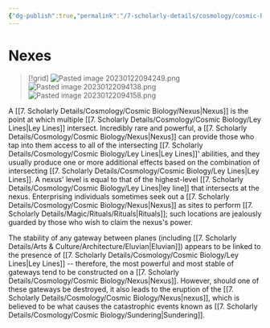 ```yaml
---
{"dg-publish":true,"permalink":"/7-scholarly-details/cosmology/cosmic-biology/nexus/","noteIcon":""}
---
```


# Nexes

>[!grid]
>![Pasted image 20230122094249.png](/img/user/x.%20Assets/Attachments/Pasted%20image%2020230122094249.png)
>![Pasted image 20230122094138.png](/img/user/x.%20Assets/Attachments/Pasted%20image%2020230122094138.png)
>![Pasted image 20230122094158.png](/img/user/x.%20Assets/Attachments/Pasted%20image%2020230122094158.png)

A [[7. Scholarly Details/Cosmology/Cosmic Biology/Nexus\|Nexus]] is the point at which multiple [[7. Scholarly Details/Cosmology/Cosmic Biology/Ley Lines\|Ley Lines]] intersect. Incredibly rare and powerful, a [[7. Scholarly Details/Cosmology/Cosmic Biology/Nexus\|Nexus]] can provide those who tap into them access to all of the intersecting [[7. Scholarly Details/Cosmology/Cosmic Biology/Ley Lines\|Ley Lines]]' abilities, and they usually produce one or more additional effects based on the combination of intersecting [[7. Scholarly Details/Cosmology/Cosmic Biology/Ley Lines\|Ley Lines]]. A nexus' level is equal to that of the highest-level [[7. Scholarly Details/Cosmology/Cosmic Biology/Ley Lines\|ley line]] that intersects at the nexus. Enterprising individuals sometimes seek out a [[7. Scholarly Details/Cosmology/Cosmic Biology/Nexus\|Nexus]] as sites to perform [[7. Scholarly Details/Magic/Rituals/Rituals\|Rituals]]; such locations are jealously guarded by those who wish to claim the nexus's power.

The stability of any gateway between planes (including [[7. Scholarly Details/Arts & Culture/Architecture/Eluvian\|Eluvian]]) appears to be linked to the presence of [[7. Scholarly Details/Cosmology/Cosmic Biology/Ley Lines\|Ley Lines]] -- therefore, the most powerful and most stable of gateways tend to be constructed on a [[7. Scholarly Details/Cosmology/Cosmic Biology/Nexus\|Nexus]]. However, should one of these gateways be destroyed, it also leads to the eruption of the [[7. Scholarly Details/Cosmology/Cosmic Biology/Nexus\|nexus]], which is believed to be what causes the catastrophic events known as [[7. Scholarly Details/Cosmology/Cosmic Biology/Sundering\|Sundering]]. 
